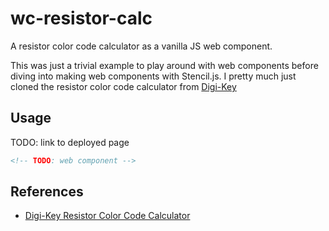 # wc-resistor-calc

A resistor color code calculator as a vanilla JS web component.

This was just a trivial example to play around with web components before diving
into making web components with Stencil.js. I pretty much just cloned the resistor
color code calculator from [Digi-Key](https://www.digikey.com/en/resources/conversion-calculators/conversion-calculator-resistor-color-code)

## Usage

TODO: link to deployed page

```html
<!-- TODO: web component -->
```

## References

- [Digi-Key Resistor Color Code Calculator](https://www.digikey.com/en/resources/conversion-calculators/conversion-calculator-resistor-color-code)

